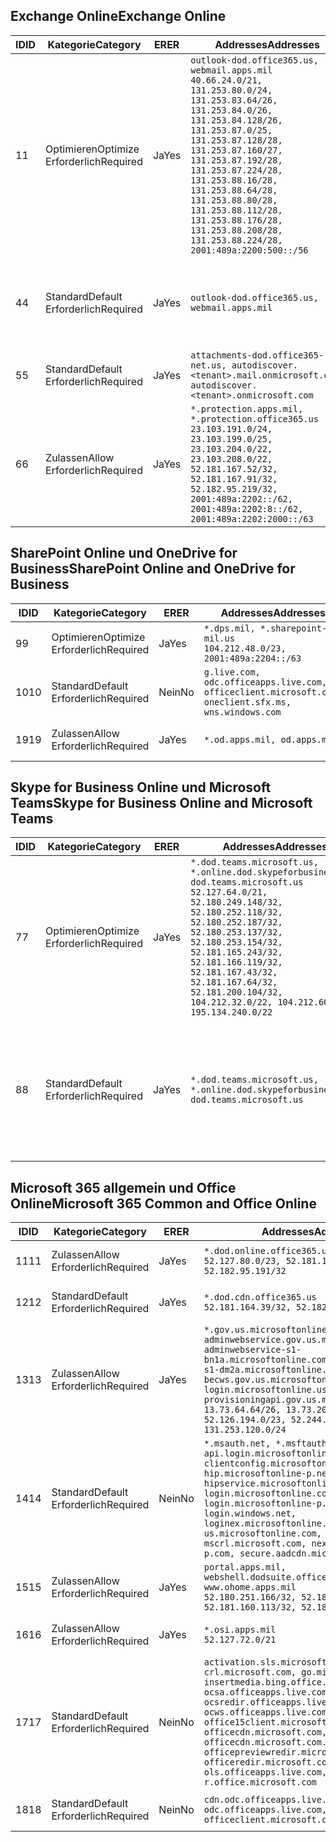 <!--THIS FILE IS AUTOMATICALLY GENERATED. MANUAL CHANGES WILL BE OVERWRITTEN.-->
<!--Please contact the Office 365 Endpoints team with any questions.-->
<!--USGovDoD endpoints version 2019022800-->
<!--File generated 2019-03-12 12:08:22.3479-->

## <a name="exchange-online"></a><span data-ttu-id="73245-101">Exchange Online</span><span class="sxs-lookup"><span data-stu-id="73245-101">Exchange Online</span></span>

<span data-ttu-id="73245-102">ID</span><span class="sxs-lookup"><span data-stu-id="73245-102">ID</span></span> | <span data-ttu-id="73245-103">Kategorie</span><span class="sxs-lookup"><span data-stu-id="73245-103">Category</span></span> | <span data-ttu-id="73245-104">ER</span><span class="sxs-lookup"><span data-stu-id="73245-104">ER</span></span> | <span data-ttu-id="73245-105">Addresses</span><span class="sxs-lookup"><span data-stu-id="73245-105">Addresses</span></span> | <span data-ttu-id="73245-106">Ports</span><span class="sxs-lookup"><span data-stu-id="73245-106">Ports</span></span>
-- | -------------------- | --- | ---------------------------------------------------------------------------------------------------------------------------------------------------------------------------------------------------------------------------------------------------------------------------------------------------------------------------------------------------------------------------------------------- | -------------------------------
<span data-ttu-id="73245-107">1</span><span class="sxs-lookup"><span data-stu-id="73245-107">1</span></span> | <span data-ttu-id="73245-108">Optimieren</span><span class="sxs-lookup"><span data-stu-id="73245-108">Optimize</span></span><BR><span data-ttu-id="73245-109">Erforderlich</span><span class="sxs-lookup"><span data-stu-id="73245-109">Required</span></span> | <span data-ttu-id="73245-110">Ja</span><span class="sxs-lookup"><span data-stu-id="73245-110">Yes</span></span> | `outlook-dod.office365.us, webmail.apps.mil`<BR>`40.66.24.0/21, 131.253.80.0/24, 131.253.83.64/26, 131.253.84.0/26, 131.253.84.128/26, 131.253.87.0/25, 131.253.87.128/28, 131.253.87.160/27, 131.253.87.192/28, 131.253.87.224/28, 131.253.88.16/28, 131.253.88.64/28, 131.253.88.80/28, 131.253.88.112/28, 131.253.88.176/28, 131.253.88.208/28, 131.253.88.224/28, 2001:489a:2200:500::/56` | <span data-ttu-id="73245-111">**TCP:** 443, 80</span><span class="sxs-lookup"><span data-stu-id="73245-111">**TCP:** 443, 80</span></span>
<span data-ttu-id="73245-112">4</span><span class="sxs-lookup"><span data-stu-id="73245-112">4</span></span> | <span data-ttu-id="73245-113">Standard</span><span class="sxs-lookup"><span data-stu-id="73245-113">Default</span></span><BR><span data-ttu-id="73245-114">Erforderlich</span><span class="sxs-lookup"><span data-stu-id="73245-114">Required</span></span> | <span data-ttu-id="73245-115">Ja</span><span class="sxs-lookup"><span data-stu-id="73245-115">Yes</span></span> | `outlook-dod.office365.us, webmail.apps.mil` | <span data-ttu-id="73245-116">**TCP:** 143, 25, 587, 993, 995</span><span class="sxs-lookup"><span data-stu-id="73245-116">**TCP:** 143, 25, 587, 993, 995</span></span>
<span data-ttu-id="73245-117">5</span><span class="sxs-lookup"><span data-stu-id="73245-117">5</span></span> | <span data-ttu-id="73245-118">Standard</span><span class="sxs-lookup"><span data-stu-id="73245-118">Default</span></span><BR><span data-ttu-id="73245-119">Erforderlich</span><span class="sxs-lookup"><span data-stu-id="73245-119">Required</span></span> | <span data-ttu-id="73245-120">Ja</span><span class="sxs-lookup"><span data-stu-id="73245-120">Yes</span></span> | `attachments-dod.office365-net.us, autodiscover.<tenant>.mail.onmicrosoft.com, autodiscover.<tenant>.onmicrosoft.com` | <span data-ttu-id="73245-121">**TCP:** 443, 80</span><span class="sxs-lookup"><span data-stu-id="73245-121">**TCP:** 443, 80</span></span>
<span data-ttu-id="73245-122">6</span><span class="sxs-lookup"><span data-stu-id="73245-122">6</span></span> | <span data-ttu-id="73245-123">Zulassen</span><span class="sxs-lookup"><span data-stu-id="73245-123">Allow</span></span><BR><span data-ttu-id="73245-124">Erforderlich</span><span class="sxs-lookup"><span data-stu-id="73245-124">Required</span></span> | <span data-ttu-id="73245-125">Ja</span><span class="sxs-lookup"><span data-stu-id="73245-125">Yes</span></span> | `*.protection.apps.mil, *.protection.office365.us`<BR>`23.103.191.0/24, 23.103.199.0/25, 23.103.204.0/22, 23.103.208.0/22, 52.181.167.52/32, 52.181.167.91/32, 52.182.95.219/32, 2001:489a:2202::/62, 2001:489a:2202:8::/62, 2001:489a:2202:2000::/63` | <span data-ttu-id="73245-126">**TCP:** 25, 443</span><span class="sxs-lookup"><span data-stu-id="73245-126">**TCP:** 25, 443</span></span>

## <a name="sharepoint-online-and-onedrive-for-business"></a><span data-ttu-id="73245-127">SharePoint Online und OneDrive for Business</span><span class="sxs-lookup"><span data-stu-id="73245-127">SharePoint Online and OneDrive for Business</span></span>

<span data-ttu-id="73245-128">ID</span><span class="sxs-lookup"><span data-stu-id="73245-128">ID</span></span> | <span data-ttu-id="73245-129">Kategorie</span><span class="sxs-lookup"><span data-stu-id="73245-129">Category</span></span> | <span data-ttu-id="73245-130">ER</span><span class="sxs-lookup"><span data-stu-id="73245-130">ER</span></span> | <span data-ttu-id="73245-131">Addresses</span><span class="sxs-lookup"><span data-stu-id="73245-131">Addresses</span></span> | <span data-ttu-id="73245-132">Ports</span><span class="sxs-lookup"><span data-stu-id="73245-132">Ports</span></span>
-- | -------------------- | --- | ---------------------------------------------------------------------------------------------------- | ----------------
<span data-ttu-id="73245-133">9</span><span class="sxs-lookup"><span data-stu-id="73245-133">9</span></span> | <span data-ttu-id="73245-134">Optimieren</span><span class="sxs-lookup"><span data-stu-id="73245-134">Optimize</span></span><BR><span data-ttu-id="73245-135">Erforderlich</span><span class="sxs-lookup"><span data-stu-id="73245-135">Required</span></span> | <span data-ttu-id="73245-136">Ja</span><span class="sxs-lookup"><span data-stu-id="73245-136">Yes</span></span> | `*.dps.mil, *.sharepoint-mil.us`<BR>`104.212.48.0/23, 2001:489a:2204::/63` | <span data-ttu-id="73245-137">**TCP:** 443, 80</span><span class="sxs-lookup"><span data-stu-id="73245-137">**TCP:** 443, 80</span></span>
<span data-ttu-id="73245-138">10</span><span class="sxs-lookup"><span data-stu-id="73245-138">10</span></span> | <span data-ttu-id="73245-139">Standard</span><span class="sxs-lookup"><span data-stu-id="73245-139">Default</span></span><BR><span data-ttu-id="73245-140">Erforderlich</span><span class="sxs-lookup"><span data-stu-id="73245-140">Required</span></span> | <span data-ttu-id="73245-141">Nein</span><span class="sxs-lookup"><span data-stu-id="73245-141">No</span></span> | `g.live.com, odc.officeapps.live.com, officeclient.microsoft.com, oneclient.sfx.ms, wns.windows.com` | <span data-ttu-id="73245-142">**TCP:** 443, 80</span><span class="sxs-lookup"><span data-stu-id="73245-142">**TCP:** 443, 80</span></span>
<span data-ttu-id="73245-143">19</span><span class="sxs-lookup"><span data-stu-id="73245-143">19</span></span> | <span data-ttu-id="73245-144">Zulassen</span><span class="sxs-lookup"><span data-stu-id="73245-144">Allow</span></span><BR><span data-ttu-id="73245-145">Erforderlich</span><span class="sxs-lookup"><span data-stu-id="73245-145">Required</span></span> | <span data-ttu-id="73245-146">Ja</span><span class="sxs-lookup"><span data-stu-id="73245-146">Yes</span></span> | `*.od.apps.mil, od.apps.mil` | <span data-ttu-id="73245-147">**TCP:** 443, 80</span><span class="sxs-lookup"><span data-stu-id="73245-147">**TCP:** 443, 80</span></span>

## <a name="skype-for-business-online-and-microsoft-teams"></a><span data-ttu-id="73245-148">Skype for Business Online und Microsoft Teams</span><span class="sxs-lookup"><span data-stu-id="73245-148">Skype for Business Online and Microsoft Teams</span></span>

<span data-ttu-id="73245-149">ID</span><span class="sxs-lookup"><span data-stu-id="73245-149">ID</span></span> | <span data-ttu-id="73245-150">Kategorie</span><span class="sxs-lookup"><span data-stu-id="73245-150">Category</span></span> | <span data-ttu-id="73245-151">ER</span><span class="sxs-lookup"><span data-stu-id="73245-151">ER</span></span> | <span data-ttu-id="73245-152">Addresses</span><span class="sxs-lookup"><span data-stu-id="73245-152">Addresses</span></span> | <span data-ttu-id="73245-153">Ports</span><span class="sxs-lookup"><span data-stu-id="73245-153">Ports</span></span>
-- | -------------------- | --- | -------------------------------------------------------------------------------------------------------------------------------------------------------------------------------------------------------------------------------------------------------------------------------------------------------------------------------------------------------- | --------------------------------------------------
<span data-ttu-id="73245-154">7</span><span class="sxs-lookup"><span data-stu-id="73245-154">7</span></span> | <span data-ttu-id="73245-155">Optimieren</span><span class="sxs-lookup"><span data-stu-id="73245-155">Optimize</span></span><BR><span data-ttu-id="73245-156">Erforderlich</span><span class="sxs-lookup"><span data-stu-id="73245-156">Required</span></span> | <span data-ttu-id="73245-157">Ja</span><span class="sxs-lookup"><span data-stu-id="73245-157">Yes</span></span> | `*.dod.teams.microsoft.us, *.online.dod.skypeforbusiness.us, dod.teams.microsoft.us`<BR>`52.127.64.0/21, 52.180.249.148/32, 52.180.252.118/32, 52.180.252.187/32, 52.180.253.137/32, 52.180.253.154/32, 52.181.165.243/32, 52.181.166.119/32, 52.181.167.43/32, 52.181.167.64/32, 52.181.200.104/32, 104.212.32.0/22, 104.212.60.0/23, 195.134.240.0/22` | <span data-ttu-id="73245-158">**TCP:** 443</span><span class="sxs-lookup"><span data-stu-id="73245-158">**TCP:** 443</span></span><BR><span data-ttu-id="73245-159">**UDP:** 3478, 3479, 3480, 3481</span><span class="sxs-lookup"><span data-stu-id="73245-159">**UDP:** 3478, 3479, 3480, 3481</span></span>
<span data-ttu-id="73245-160">8</span><span class="sxs-lookup"><span data-stu-id="73245-160">8</span></span> | <span data-ttu-id="73245-161">Standard</span><span class="sxs-lookup"><span data-stu-id="73245-161">Default</span></span><BR><span data-ttu-id="73245-162">Erforderlich</span><span class="sxs-lookup"><span data-stu-id="73245-162">Required</span></span> | <span data-ttu-id="73245-163">Ja</span><span class="sxs-lookup"><span data-stu-id="73245-163">Yes</span></span> | `*.dod.teams.microsoft.us, *.online.dod.skypeforbusiness.us, dod.teams.microsoft.us` | <span data-ttu-id="73245-164">**TCP:** 5061, 50000-59999</span><span class="sxs-lookup"><span data-stu-id="73245-164">**TCP:** 5061, 50000-59999</span></span><BR><span data-ttu-id="73245-165">**UDP:** 50000-59999</span><span class="sxs-lookup"><span data-stu-id="73245-165">**UDP:** 50000-59999</span></span>

## <a name="microsoft-365-common-and-office-online"></a><span data-ttu-id="73245-166">Microsoft 365 allgemein und Office Online</span><span class="sxs-lookup"><span data-stu-id="73245-166">Microsoft 365 Common and Office Online</span></span>

<span data-ttu-id="73245-167">ID</span><span class="sxs-lookup"><span data-stu-id="73245-167">ID</span></span> | <span data-ttu-id="73245-168">Kategorie</span><span class="sxs-lookup"><span data-stu-id="73245-168">Category</span></span> | <span data-ttu-id="73245-169">ER</span><span class="sxs-lookup"><span data-stu-id="73245-169">ER</span></span> | <span data-ttu-id="73245-170">Addresses</span><span class="sxs-lookup"><span data-stu-id="73245-170">Addresses</span></span> | <span data-ttu-id="73245-171">Ports</span><span class="sxs-lookup"><span data-stu-id="73245-171">Ports</span></span>
-- | ------------------- | --- | ---------------------------------------------------------------------------------------------------------------------------------------------------------------------------------------------------------------------------------------------------------------------------------------------------------------------------------------------------------------------------------------------- | ----------------
<span data-ttu-id="73245-172">11</span><span class="sxs-lookup"><span data-stu-id="73245-172">11</span></span> | <span data-ttu-id="73245-173">Zulassen</span><span class="sxs-lookup"><span data-stu-id="73245-173">Allow</span></span><BR><span data-ttu-id="73245-174">Erforderlich</span><span class="sxs-lookup"><span data-stu-id="73245-174">Required</span></span> | <span data-ttu-id="73245-175">Ja</span><span class="sxs-lookup"><span data-stu-id="73245-175">Yes</span></span> | `*.dod.online.office365.us`<BR>`52.127.80.0/23, 52.181.164.39/32, 52.182.95.191/32` | <span data-ttu-id="73245-176">**TCP:** 443</span><span class="sxs-lookup"><span data-stu-id="73245-176">**TCP:** 443</span></span>
<span data-ttu-id="73245-177">12</span><span class="sxs-lookup"><span data-stu-id="73245-177">12</span></span> | <span data-ttu-id="73245-178">Standard</span><span class="sxs-lookup"><span data-stu-id="73245-178">Default</span></span><BR><span data-ttu-id="73245-179">Erforderlich</span><span class="sxs-lookup"><span data-stu-id="73245-179">Required</span></span> | <span data-ttu-id="73245-180">Ja</span><span class="sxs-lookup"><span data-stu-id="73245-180">Yes</span></span> | `*.dod.cdn.office365.us`<BR>`52.181.164.39/32, 52.182.95.191/32` | <span data-ttu-id="73245-181">**TCP:** 443</span><span class="sxs-lookup"><span data-stu-id="73245-181">**TCP:** 443</span></span>
<span data-ttu-id="73245-182">13</span><span class="sxs-lookup"><span data-stu-id="73245-182">13</span></span> | <span data-ttu-id="73245-183">Zulassen</span><span class="sxs-lookup"><span data-stu-id="73245-183">Allow</span></span><BR><span data-ttu-id="73245-184">Erforderlich</span><span class="sxs-lookup"><span data-stu-id="73245-184">Required</span></span> | <span data-ttu-id="73245-185">Ja</span><span class="sxs-lookup"><span data-stu-id="73245-185">Yes</span></span> | `*.gov.us.microsoftonline.com, adminwebservice.gov.us.microsoftonline.com, adminwebservice-s1-bn1a.microsoftonline.com, adminwebservice-s1-dm2a.microsoftonline.com, becws.gov.us.microsoftonline.com, login.microsoftonline.us, provisioningapi.gov.us.microsoftonline.com`<BR>`13.73.64.64/26, 13.73.208.128/25, 52.126.194.0/23, 52.244.120.128/25, 131.253.120.0/24` | <span data-ttu-id="73245-186">**TCP:** 443</span><span class="sxs-lookup"><span data-stu-id="73245-186">**TCP:** 443</span></span>
<span data-ttu-id="73245-187">14</span><span class="sxs-lookup"><span data-stu-id="73245-187">14</span></span> | <span data-ttu-id="73245-188">Standard</span><span class="sxs-lookup"><span data-stu-id="73245-188">Default</span></span><BR><span data-ttu-id="73245-189">Erforderlich</span><span class="sxs-lookup"><span data-stu-id="73245-189">Required</span></span> | <span data-ttu-id="73245-190">Nein</span><span class="sxs-lookup"><span data-stu-id="73245-190">No</span></span> | `*.msauth.net, *.msftauth.net, api.login.microsoftonline.com, clientconfig.microsoftonline-p.net, hip.microsoftonline-p.net, hipservice.microsoftonline.com, login.microsoftonline.com, login.microsoftonline-p.com, login.windows.net, loginex.microsoftonline.com, login-us.microsoftonline.com, mscrl.microsoft.com, nexus.microsoftonline-p.com, secure.aadcdn.microsoftonline-p.com` | <span data-ttu-id="73245-191">**TCP:** 443</span><span class="sxs-lookup"><span data-stu-id="73245-191">**TCP:** 443</span></span>
<span data-ttu-id="73245-192">15</span><span class="sxs-lookup"><span data-stu-id="73245-192">15</span></span> | <span data-ttu-id="73245-193">Zulassen</span><span class="sxs-lookup"><span data-stu-id="73245-193">Allow</span></span><BR><span data-ttu-id="73245-194">Erforderlich</span><span class="sxs-lookup"><span data-stu-id="73245-194">Required</span></span> | <span data-ttu-id="73245-195">Ja</span><span class="sxs-lookup"><span data-stu-id="73245-195">Yes</span></span> | `portal.apps.mil, webshell.dodsuite.office365.us, www.ohome.apps.mil`<BR>`52.180.251.166/32, 52.181.160.19/32, 52.181.160.113/32, 52.182.92.132/32` | <span data-ttu-id="73245-196">**TCP:** 443</span><span class="sxs-lookup"><span data-stu-id="73245-196">**TCP:** 443</span></span>
<span data-ttu-id="73245-197">16</span><span class="sxs-lookup"><span data-stu-id="73245-197">16</span></span> | <span data-ttu-id="73245-198">Zulassen</span><span class="sxs-lookup"><span data-stu-id="73245-198">Allow</span></span><BR><span data-ttu-id="73245-199">Erforderlich</span><span class="sxs-lookup"><span data-stu-id="73245-199">Required</span></span> | <span data-ttu-id="73245-200">Ja</span><span class="sxs-lookup"><span data-stu-id="73245-200">Yes</span></span> | `*.osi.apps.mil`<BR>`52.127.72.0/21` | <span data-ttu-id="73245-201">**TCP:** 443</span><span class="sxs-lookup"><span data-stu-id="73245-201">**TCP:** 443</span></span>
<span data-ttu-id="73245-202">17</span><span class="sxs-lookup"><span data-stu-id="73245-202">17</span></span> | <span data-ttu-id="73245-203">Standard</span><span class="sxs-lookup"><span data-stu-id="73245-203">Default</span></span><BR><span data-ttu-id="73245-204">Erforderlich</span><span class="sxs-lookup"><span data-stu-id="73245-204">Required</span></span> | <span data-ttu-id="73245-205">Nein</span><span class="sxs-lookup"><span data-stu-id="73245-205">No</span></span> | `activation.sls.microsoft.com, crl.microsoft.com, go.microsoft.com, insertmedia.bing.office.net, ocsa.officeapps.live.com, ocsredir.officeapps.live.com, ocws.officeapps.live.com, office15client.microsoft.com, officecdn.microsoft.com, officecdn.microsoft.com.edgesuite.net, officepreviewredir.microsoft.com, officeredir.microsoft.com, ols.officeapps.live.com, r.office.microsoft.com` | <span data-ttu-id="73245-206">**TCP:** 443, 80</span><span class="sxs-lookup"><span data-stu-id="73245-206">**TCP:** 443, 80</span></span>
<span data-ttu-id="73245-207">18</span><span class="sxs-lookup"><span data-stu-id="73245-207">18</span></span> | <span data-ttu-id="73245-208">Standard</span><span class="sxs-lookup"><span data-stu-id="73245-208">Default</span></span><BR><span data-ttu-id="73245-209">Erforderlich</span><span class="sxs-lookup"><span data-stu-id="73245-209">Required</span></span> | <span data-ttu-id="73245-210">Nein</span><span class="sxs-lookup"><span data-stu-id="73245-210">No</span></span> | `cdn.odc.officeapps.live.com, odc.officeapps.live.com, officeclient.microsoft.com` | <span data-ttu-id="73245-211">**TCP:** 443, 80</span><span class="sxs-lookup"><span data-stu-id="73245-211">**TCP:** 443, 80</span></span>
